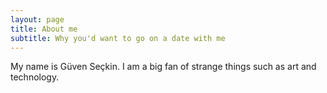 ```yaml
---
layout: page
title: About me
subtitle: Why you'd want to go on a date with me
---
```


My name is Güven Seçkin.
I am a big fan of strange things such as art and technology.

